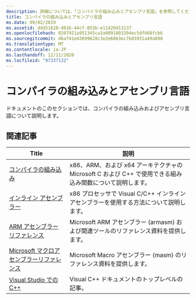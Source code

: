 ```yaml
---
description: 詳細については、「コンパイラの組み込みとアセンブリ言語」を参照してください。
title: コンパイラの組み込みとアセンブリ言語
ms.date: 09/02/2019
ms.assetid: ddd51620-d01b-44cf-853b-e11420d13137
ms.openlocfilehash: 0207921a951345ca3a9091803294ec5df668fcb6
ms.sourcegitcommit: d6af41e42699628c3e2e6063ec7b03931a49a098
ms.translationtype: MT
ms.contentlocale: ja-JP
ms.lasthandoff: 12/11/2020
ms.locfileid: "97337132"
---
```

# <a name="compiler-intrinsics-and-assembly-language"></a>コンパイラの組み込みとアセンブリ言語

ドキュメントのこのセクションでは、コンパイラの組み込みおよびアセンブリ言語について説明します。

## <a name="related-articles"></a>関連記事

|Title|説明|
|-----------|-----------------|
|[コンパイラの組み込み](../intrinsics/compiler-intrinsics.md)|x86、ARM、および x64 アーキテクチャの Microsoft C および C++ で使用できる組み込み関数について説明します。|
|[インライン アセンブラー](../assembler/inline/inline-assembler.md)|x86 プロセッサで Visual C/C++ インライン アセンブラーを使用する方法について説明します。|
|[ARM アセンブラーリファレンス](../assembler/arm/arm-assembler-reference.md)|Microsoft ARM アセンブラー (armasm) および関連ツールのリファレンス資料を提供します。|
|[Microsoft マクロアセンブラーリファレンス](../assembler/masm/microsoft-macro-assembler-reference.md)|Microsoft Macro アセンブラー (masm) のリファレンス資料を提供します。|
|[Visual Studio での C++](../overview/visual-cpp-in-visual-studio.md)|Visual C++ ドキュメントのトップレベルの記事。|

